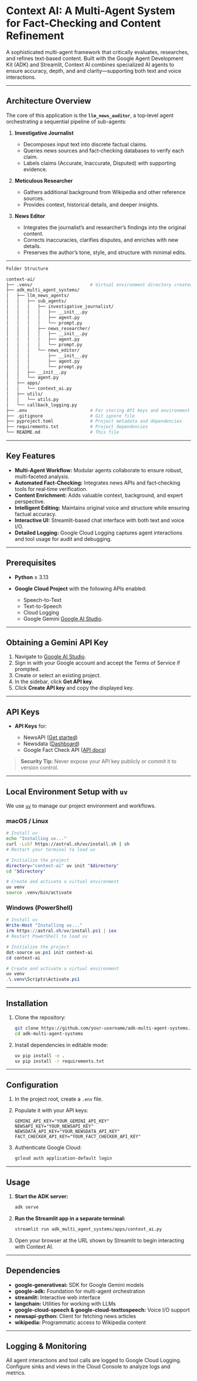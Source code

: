 # Context AI: A Multi-Agent System for Fact-Checking and Content Refinement

A sophisticated multi-agent framework that critically evaluates, researches, and refines text-based content. Built with the Google Agent Development Kit (ADK) and Streamlit, Context AI combines specialized AI agents to ensure accuracy, depth, and and clarity—supporting both text and voice interactions.

---

## Architecture Overview

The core of this application is the **`llm_news_auditor`**, a top‑level agent orchestrating a sequential pipeline of sub-agents:

1. **Investigative Journalist**

   * Decomposes input text into discrete factual claims.
   * Queries news sources and fact‑checking databases to verify each claim.
   * Labels claims (Accurate, Inaccurate, Disputed) with supporting evidence.

2. **Meticulous Researcher**

   * Gathers additional background from Wikipedia and other reference sources.
   * Provides context, historical details, and deeper insights.

3. **News Editor**

   * Integrates the journalist’s and researcher’s findings into the original content.
   * Corrects inaccuracies, clarifies disputes, and enriches with new details.
   * Preserves the author’s tone, style, and structure with minimal edits.
---
```bash
Folder Structure

context-ai/
├── .venv/                      # Virtual environment directory created by uv
├── adk_multi_agent_systems/
│   ├── llm_news_agents/
│   │   ├── sub_agents/
│   │   │   ├── investigative_journalist/
│   │   │   │   ├── __init__.py
│   │   │   │   ├── agent.py
│   │   │   │   └── prompt.py
│   │   │   ├── news_researcher/
│   │   │   │   ├── __init__.py
│   │   │   │   ├── agent.py
│   │   │   │   └── prompt.py
│   │   │   └── news_editor/
│   │   │       ├── __init__.py
│   │   │       ├── agent.py
│   │   │       └── prompt.py
│   │   ├── __init__.py
│   │   └── agent.py
│   ├── apps/
│   │   └── context_ai.py
│   ├── utils/
│   │   └── utils.py
│   └── callback_logging.py
├── .env                        # For storing API keys and environment variables
├── .gitignore                  # Git ignore file
├── pyproject.toml              # Project metadata and dependencies
├── requirements.txt            # Project dependencies
└── README.md                   # This file
```
---

## Key Features

* **Multi‑Agent Workflow:** Modular agents collaborate to ensure robust, multi‑faceted analysis.
* **Automated Fact‑Checking:** Integrates news APIs and fact‑checking tools for real‑time verification.
* **Content Enrichment:** Adds valuable context, background, and expert perspective.
* **Intelligent Editing:** Maintains original voice and structure while ensuring factual accuracy.
* **Interactive UI:** Streamlit-based chat interface with both text and voice I/O.
* **Detailed Logging:** Google Cloud Logging captures agent interactions and tool usage for audit and debugging.

---

## Prerequisites

* **Python** ≥ 3.13
* **Google Cloud Project** with the following APIs enabled:

  * Speech-to-Text
  * Text-to-Speech
  * Cloud Logging
  * Google Gemini [Google AI Studio](https://aistudio.google.com/).
---

## Obtaining a Gemini API Key

1. Navigate to [Google AI Studio](https://aistudio.google.com/).
2. Sign in with your Google account and accept the Terms of Service if prompted.
3. Create or select an existing project.
4. In the sidebar, click **Get API key**.
5. Click **Create API key** and copy the displayed key.
----

## API Keys

* **API Keys** for:

  * NewsAPI ([Get started](https://newsapi.org/docs/get-started))
  * Newsdata ([Dashboard](https://newsdata.io/search-dashboard))
  * Google Fact Check API ([API docs](https://toolbox.google.com/factcheck/apis))

> **Security Tip:** Never expose your API key publicly or commit it to version control.
---

## Local Environment Setup with `uv`

We use [`uv`](https://astral.sh/uv) to manage our project environment and workflows.

### macOS / Linux

```bash
# Install uv
echo "Installing uv..."
curl -LsSf https://astral.sh/uv/install.sh | sh
# Restart your terminal to load uv

# Initialize the project
directory="context-ai" uv init "$directory"
cd "$directory"

# Create and activate a virtual environment
uv venv
source .venv/bin/activate
```

### Windows (PowerShell)

```powershell
# Install uv
Write-Host "Installing uv..."
irm https://astral.sh/uv/install.ps1 | iex
# Restart PowerShell to load uv

# Initialize the project
dot-source uv.ps1 init context-ai
cd context-ai

# Create and activate a virtual environment
uv venv
.\.venv\Scripts\Activate.ps1
```

---

## Installation

1. Clone the repository:

   ```bash
   git clone https://github.com/your-username/adk-multi-agent-systems.git
   cd adk-multi-agent-systems
   ```
2. Install dependencies in editable mode:

   ```bash
   uv pip install -e .
   uv pip install -r requirements.txt
   ```

---

## Configuration

1. In the project root, create a `.env` file.
2. Populate it with your API keys:

   ```env
   GEMINI_API_KEY="YOUR_GEMINI_API_KEY"
   NEWSAPI_KEY="YOUR_NEWSAPI_KEY"
   NEWSDATA_API_KEY="YOUR_NEWSDATA_API_KEY"
   FACT_CHECKER_API_KEY="YOUR_FACT_CHECKER_API_KEY"
   ```
3. Authenticate Google Cloud:

   ```bash
   gcloud auth application-default login
   ```

---

## Usage

1. **Start the ADK server:**

   ```bash
   adk serve
   ```
2. **Run the Streamlit app in a separate terminal:**

   ```bash
   streamlit run adk_multi_agent_systems/apps/context_ai.py
   ```
3. Open your browser at the URL shown by Streamlit to begin interacting with Context AI.

---

## Dependencies

* **google-generativeai:** SDK for Google Gemini models
* **google-adk:** Foundation for multi-agent orchestration
* **streamlit:** Interactive web interface
* **langchain:** Utilities for working with LLMs
* **google-cloud-speech & google-cloud-texttospeech:** Voice I/O support
* **newsapi-python:** Client for fetching news articles
* **wikipedia:** Programmatic access to Wikipedia content

---

## Logging & Monitoring

All agent interactions and tool calls are logged to Google Cloud Logging. Configure sinks and views in the Cloud Console to analyze logs and metrics.
